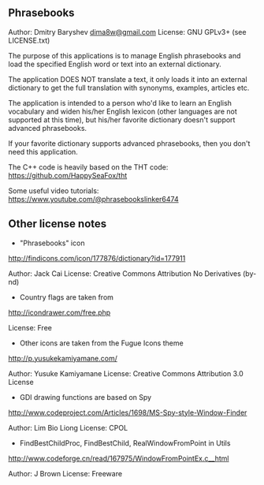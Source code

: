 Phrasebooks
-----------

Author: Dmitry Baryshev <dima8w@gmail.com>
License: GNU GPLv3+ (see LICENSE.txt)

The purpose of this applications is to manage English phrasebooks
and load the specified English word or text into an external dictionary.

The application DOES NOT translate a text, it only loads it into an external
dictionary to get the full translation with synonyms, examples, articles etc.

The application is intended to a person who'd like to learn an English
vocabulary and widen his/her English lexicon (other languages are not supported
at this time), but his/her favorite dictionary doesn't support advanced
phrasebooks.

If your favorite dictionary supports advanced phrasebooks, then
you don't need this application.

The C++ code is heavily based on the THT code: https://github.com/HappySeaFox/tht

Some useful video tutorials: https://www.youtube.com/@phrasebookslinker6474

Other license notes
-------------------

* "Phrasebooks" icon

http://findicons.com/icon/177876/dictionary?id=177911

Author: Jack Cai
License: Creative Commons Attribution No Derivatives (by-nd)

* Country flags are taken from

http://icondrawer.com/free.php

License: Free

* Other icons are taken from the Fugue Icons theme

http://p.yusukekamiyamane.com/

Author: Yusuke Kamiyamane
License: Creative Commons Attribution 3.0 License

* GDI drawing functions are based on Spy

http://www.codeproject.com/Articles/1698/MS-Spy-style-Window-Finder

Author: Lim Bio Liong
License: CPOL

* FindBestChildProc, FindBestChild, RealWindowFromPoint in Utils

http://www.codeforge.cn/read/167975/WindowFromPointEx.c__html

Author: J Brown
License: Freeware
